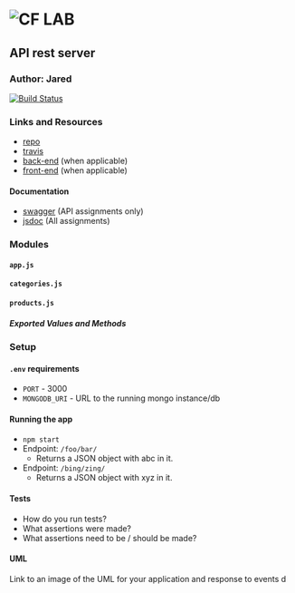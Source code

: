 ![CF](http://i.imgur.com/7v5ASc8.png) LAB
=================================================

## API rest server

### Author: Jared
[![Build Status](https://www.travis-ci.com/jaredpattison/14-orm-and-modeling.svg?branch=master)](https://www.travis-ci.com/jaredpattison/14-orm-and-modeling)
### Links and Resources
* [repo](https://github.com/jaredpattison/14-orm-and-modeling)
* [travis](https://www.travis-ci.com/jaredpattison/14-orm-and-modeling)
* [back-end](http://xyz.com) (when applicable)
* [front-end](http://xyz.com) (when applicable)

#### Documentation
* [swagger](http://xyz.com) (API assignments only)
* [jsdoc](http://xyz.com) (All assignments)

### Modules
#### `app.js`
#### `categories.js`
#### `products.js`

##### Exported Values and Methods

### Setup
#### `.env` requirements
* `PORT` - 3000
* `MONGODB_URI` - URL to the running mongo instance/db

#### Running the app
* `npm start`
* Endpoint: `/foo/bar/`
  * Returns a JSON object with abc in it.
* Endpoint: `/bing/zing/`
  * Returns a JSON object with xyz in it.
  
#### Tests
* How do you run tests?
* What assertions were made?
* What assertions need to be / should be made?

#### UML
Link to an image of the UML for your application and response to events
d